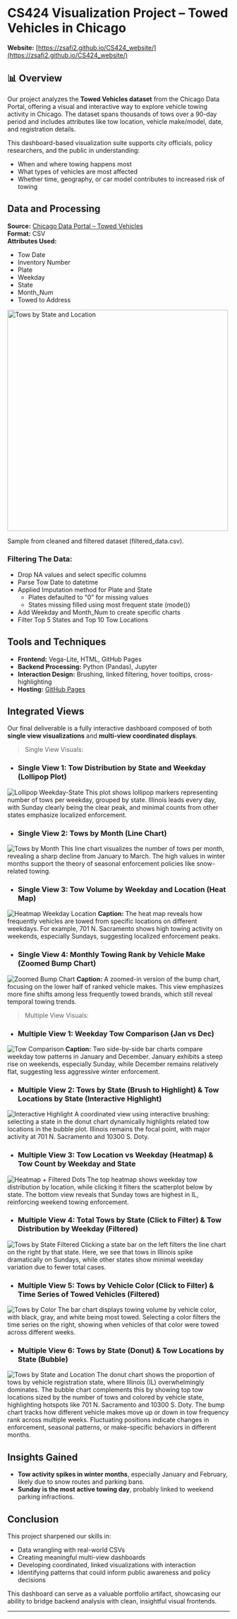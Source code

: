 # CS424 Visualization Project – Towed Vehicles in Chicago

**Website:** [https://zsafi2.github.io/CS424_website/](https://zsafi2.github.io/CS424_website/)

## 📊 Overview

Our project analyzes the **Towed Vehicles dataset** from the Chicago Data Portal, offering a visual and interactive way to explore vehicle towing activity in Chicago. The dataset spans thousands of tows over a 90-day period and includes attributes like tow location, vehicle make/model, date, and registration details.

This dashboard-based visualization suite supports city officials, policy researchers, and the public in understanding:
- When and where towing happens most
- What types of vehicles are most affected
- Whether time, geography, or car model contributes to increased risk of towing

## Data and Processing

**Source:** [Chicago Data Portal – Towed Vehicles](https://data.cityofchicago.org/Transportation/Towed-Vehicles/ygr5-vcbg/about_data)  
**Format:** CSV  
**Attributes Used:** 
- Tow Date 
- Inventory Number
- Plate
- Weekday
- State
- Month_Num
- Towed to Address

<img src="images/Data_Glimps.png" alt="Tows by State and Location" width="500"/>

Sample from cleaned and filtered dataset (filtered_data.csv).

### Filtering The Data:

- Drop NA values and select specific columns 
- Parse Tow Date to datetime 
- Applied Imputation method for Plate and State
    - Plates defaulted to “0” for missing values 
    - States missing filled using most frequent state (mode())
- Add Weekday and Month_Num to create specific charts 
- Filter Top 5 States and Top 10 Tow Locations 

## Tools and Techniques

- **Frontend:** Vega-Lite, HTML, GitHub Pages
- **Backend Processing:** Python (Pandas), Jupyter
- **Interaction Design:** Brushing, linked filtering, hover tooltips, cross-highlighting
- **Hosting:** [GitHub Pages](https://zsafi2.github.io/CS424_website/)

## Integrated Views

Our final deliverable is a fully interactive dashboard composed of both **single view visualizations** and **multi-view coordinated displays**.

> Single View Visuals: 
* ### Single View 1: Tow Distribution by State and Weekday (Lollipop Plot)
![Lollipop Weekday-State](images/TowsByWeekday.jpg)
This plot shows lollipop markers representing number of tows per weekday, grouped by state. Illinois leads every day, with Sunday clearly being the clear peak, and minimal counts from other states emphasize localized enforcement.

* ### Single View 2: Tows by Month (Line Chart)
![Tows by Month](images/TowsByMonth.jpg)
This line chart visualizes the number of tows per month, revealing a sharp decline from January to March. The high values in winter months support the theory of seasonal enforcement policies like snow-related towing.

* ### Single View 3: Tow Volume by Weekday and Location (Heat Map)
![Heatmap Weekday Location](images/TowsByLocation&Weekday.jpg)
**Caption:** The heat map reveals how frequently vehicles are towed from specific locations on different weekdays. For example, 701 N. Sacramento shows high towing activity on weekends, especially Sundays, suggesting localized enforcement peaks.

* ### Single View 4: Monthly Towing Rank by Vehicle Make (Zoomed Bump Chart)
![Zoomed Bump Chart](images/TowRankByVehicleMake.jpg)
**Caption:** A zoomed-in version of the bump chart, focusing on the lower half of ranked vehicle makes. This view emphasizes more fine shifts among less frequently towed brands, which still reveal temporal towing trends.

> Multiple View Visuals:
* ### Multiple View 1: Weekday Tow Comparison (Jan vs Dec)
![Tow Comparison](images/WeekdayTowComparison.jpg)
**Caption:** Two side-by-side bar charts compare weekday tow patterns in January and December. January exhibits a steep rise on weekends, especially Sunday, while December remains relatively flat, suggesting less aggressive winter enforcement.

* ### Multiple View 2: Tows by State (Brush to Highlight) & Tow Locations by State (Interactive Highlight)
![Interactive Highlight](images/TowsByLocationVsState.jpg)
A coordinated view using interactive brushing: selecting a state in the donut chart dynamically highlights related tow locations in the bubble plot. Illinois remains the focal point, with major activity at 701 N. Sacramento and 10300 S. Doty.

* ### Multiple View 3: Tow Location vs Weekday (Heatmap) & Tow Count by Weekday and State
![Heatmap + Filtered Dots](images/TowVolumeByWeekdayLocationState.jpg)
The top heatmap shows weekday tow distribution by location, while clicking it filters the scatterplot below by state. The bottom view reveals that Sunday tows are highest in IL, reinforcing weekend towing enforcement.

* ### Multiple View 4: Total Tows by State (Click to Filter) & Tow Distribution by Weekday (Filtered)
![Tows by State Filtered](images/TowsByStateVsWeekday.jpg)
Clicking a state bar on the left filters the line chart on the right by that state. Here, we see that tows in Illinois spike dramatically on Sundays, while other states show minimal weekday variation due to fewer total cases.

* ### Multiple View 5: Tows by Vehicle Color (Click to Filter) & Time Series of Towed Vehicles (Filtered)
![Tows by Color](images/TowsByVehicleColor.jpg)
The bar chart displays towing volume by vehicle color, with black, gray, and white being most towed. Selecting a color filters the time series on the right, showing when vehicles of that color were towed across different weeks.

* ### Multiple View 6: Tows by State (Donut) & Tow Locations by State (Bubble)
![Tows by State and Location](images/FewVisInteraction.jpg)
The donut chart shows the proportion of tows by vehicle registration state, where Illinois (IL) overwhelmingly dominates. The bubble chart complements this by showing top tow locations sized by the number of tows and colored by vehicle state, highlighting hotspots like 701 N. Sacramento and 10300 S. Doty. The bump chart tracks how different vehicle makes move up or down in tow frequency rank across multiple weeks. Fluctuating positions indicate changes in enforcement, seasonal patterns, or make-specific behaviors in different months.

## Insights Gained

- **Tow activity spikes in winter months**, especially January and February, likely due to snow routes and parking bans.
- **Sunday is the most active towing day**, probably linked to weekend parking infractions.

## Conclusion

This project sharpened our skills in:
- Data wrangling with real-world CSVs
- Creating meaningful multi-view dashboards
- Developing coordinated, linked visualizations with interaction
- Identifying patterns that could inform public awareness and policy decisions

This dashboard can serve as a valuable portfolio artifact, showcasing our ability to bridge backend analysis with clean, insightful visual frontends.

---

